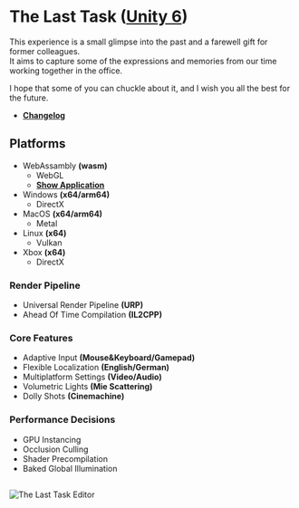 The Last Task ([Unity 6](https://unity.com/releases/unity-6))
===

This experience is a small glimpse into the past and a farewell gift for former colleagues.<br/>
It aims to capture some of the expressions and memories from our time working together in the office.<br/>

I hope that some of you can chuckle about it, and I wish you all the best for the future.<br/>

* **[Changelog](/CHANGELOG.md)**

## Platforms

* WebAssambly **(wasm)**
    * WebGL
    * **[Show Application](https://2and4.github.io/unity-the-last-task/)**
* Windows **(x64/arm64)**
    * DirectX
* MacOS **(x64/arm64)**
    * Metal
* Linux **(x64)**
    * Vulkan
* Xbox **(x64)**
    * DirectX

### Render Pipeline
* Universal Render Pipeline **(URP)**
* Ahead Of Time Compilation **(IL2CPP)**

### Core Features
* Adaptive Input **(Mouse&Keyboard/Gamepad)**
* Flexible Localization **(English/German)**
* Multiplatform Settings **(Video/Audio)**
* Volumetric Lights **(Mie Scattering)**
* Dolly Shots **(Cinemachine)**

### Performance Decisions
* GPU Instancing
* Occlusion Culling
* Shader Precompilation
* Baked Global Illumination

## 

![The Last Task Editor](https://2and4.github.io/unity-the-last-task/Assets/the-last-task-editor.jpg "The Last Task Editor")